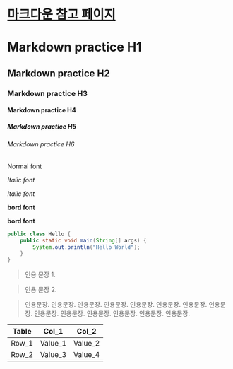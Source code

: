 # [마크다운 참고 페이지](https://gist.github.com/ihoneymon/652be052a0727ad59601, "마크다운 참고 페이지")

# Markdown practice H1
## Markdown practice H2
### Markdown practice H3
#### Markdown practice H4
##### Markdown practice H5
###### Markdown practice H6

Normal font

*Italic font*

_Italic font_

**bord font**

__bord font__

```java
public class Hello {
    public static void main(String[] args) {
        System.out.println("Hello World");
    }
}
```

> 인용 문장 1.

> 인용 문장 2.

> 인용문장. 인용문장. 인용문장. 인용문장. 인용문장. 인용문장. 인용문장. 인용문장. 인용문장. 인용문장. 인용문장. 인용문장. 인용문장. 인용문장. 

Table | Col_1 | Col_2
------|-------|------
Row_1 | Value_1 | Value_2
Row_2 | Value_3 | Value_4
